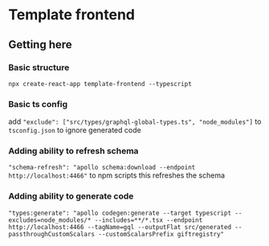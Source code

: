 # Template frontend

## Getting here

### Basic structure
`npx create-react-app template-frontend --typescript`

### Basic ts config

add `"exclude": ["src/types/graphql-global-types.ts", "node_modules"]` to `tsconfig.json` to ignore generated code

### Adding ability to refresh schema

`"schema-refresh": "apollo schema:download --endpoint http://localhost:4466"` to npm scripts this refreshes the schema

### Adding ability to generate code

`"types:generate": "apollo codegen:generate --target typescript --excludes=node_modules/* --includes=**/*.tsx --endpoint http://localhost:4466 --tagName=gql --outputFlat src/generated --passthroughCustomScalars --customScalarsPrefix giftregistry"`